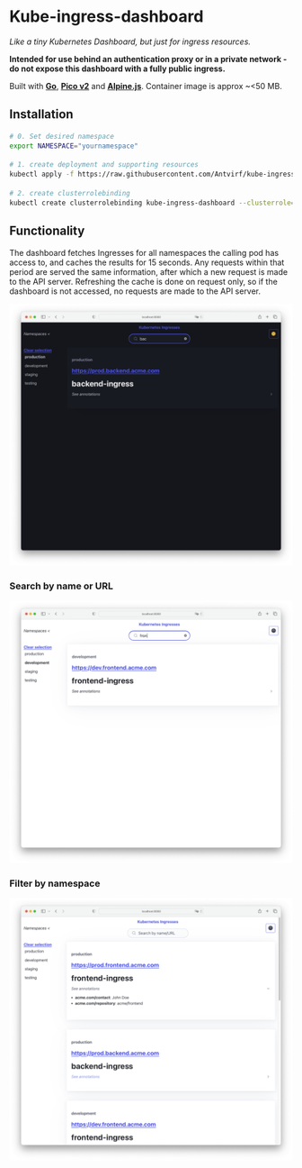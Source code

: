 # Kube-ingress-dashboard

*Like a tiny Kubernetes Dashboard, but just for ingress resources.*

**Intended for use behind an authentication proxy or in a private network - do not expose this dashboard with a fully public ingress.**

Built with **[Go](https://go.dev/)**, **[Pico v2](https://v2.picocss.com/docs/v2)** and **[Alpine.js](https://alpinejs.dev/)**. Container image is approx ~<50 MB.

## Installation

```bash
# 0. Set desired namespace
export NAMESPACE="yournamespace"

# 1. create deployment and supporting resources
kubectl apply -f https://raw.githubusercontent.com/Antvirf/kube-ingress-dashboard/main/manifests/deploy.yaml -n $NAMESPACE

# 2. create clusterrolebinding
kubectl create clusterrolebinding kube-ingress-dashboard --clusterrole=kube-ingress-dashboard --serviceaccount=$NAMESPACE:kube-ingress-dasbhoard
```

## Functionality

The dashboard fetches Ingresses for all namespaces the calling pod has access to, and caches the results for 15 seconds. Any requests within that period are served the same information, after which a new request is made to the API server. Refreshing the cache is done on request only, so if the dashboard is not accessed, no requests are made to the API server.

![dark](/docs/darkmode.png)

### Search by name or URL

![search](/docs/filter_namespace_and_search.png)

### Filter by namespace

![namespace](/docs/filter_namespace.png)
